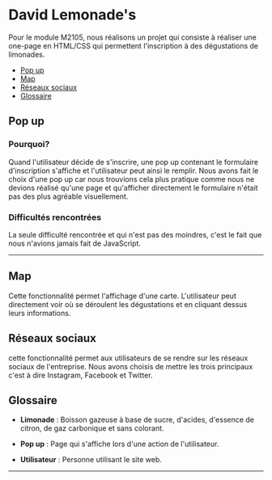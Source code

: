 # David Lemonade's

Pour le module M2105, nous réalisons un projet qui consiste à réaliser une one-page en HTML/CSS qui permettent l'inscription à des dégustations de limonades.


- [Pop up](#popup) 
- [Map](#map)  
- [Réseaux sociaux](#reseaux)  
- [Glossaire](#glossaire)

## Pop up <a id="popup"></a>

### Pourquoi?

Quand l'utilisateur décide de s'inscrire, une pop up contenant le formulaire d'inscription s'affiche et l'utilisateur peut ainsi le remplir. Nous avons fait le choix d'une pop up car nous trouvions cela plus pratique comme nous ne devions réalisé qu'une page et qu'afficher directement le formulaire n'était pas des plus agréable visuellement.

### Difficultés rencontrées 
La seule difficulté rencontrée et qui n'est pas des moindres, c'est le fait que nous n'avions jamais fait de JavaScript.


-------------
## Map <a id="map"></a>


Cette fonctionnalité permet l'affichage d'une carte. L'utilisateur peut directement voir où se déroulent les dégustations et en cliquant dessus leurs informations.


## Réseaux sociaux <a id="reseaux"></a>

cette fonctionnalité permet aux utilisateurs de se rendre sur les réseaux sociaux de l'entreprise. Nous avons choisis de mettre les trois principaux c'est à dire Instagram, Facebook et Twitter.
 

		

## Glossaire <a id="glossaire"></a>

* **Limonade** :  Boisson gazeuse à base de sucre, d'acides, d'essence de citron, de gaz carbonique et sans colorant.

* **Pop up**  : Page qui s'affiche lors d'une action de l'utilisateur.


* **Utilisateur** :  Personne utilisant le site web.



------------- 
